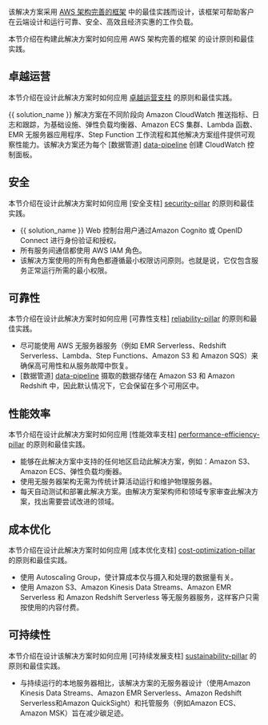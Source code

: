 该解决方案采用 [AWS 架构完善的框架][well-architected-framework]  中的最佳实践而设计，该框架可帮助客户在云端设计和运行可靠、安全、高效且经济实惠的工作负载。

本节介绍在构建此解决方案时如何应用 AWS 架构完善的框架 的设计原则和最佳实践。

## 卓越运营

本节介绍在设计此解决方案时如何应用 [卓越运营支柱][operational-excellence-pillar]  的原则和最佳实践。

{{ solution_name }} 解决方案在不同阶段向 Amazon CloudWatch 推送指标、日志和跟踪，为基础设施、弹性负载均衡器、Amazon ECS 集群、Lambda 函数、EMR 无服务器应用程序、Step Function 工作流程和其他解决方案组件提供可观察性能力。该解决方案还为每个 [数据管道] [data-pipeline] 创建 CloudWatch 控制面板。

## 安全

本节介绍在设计此解决方案时如何应用 [安全支柱] [security-pillar] 的原则和最佳实践。

- {{ solution_name }} Web 控制台用户通过Amazon Cognito 或 OpenID Connect 进行身份验证和授权。
- 所有服务间通信都使用 AWS IAM 角色。
- 该解决方案使用的所有角色都遵循最小权限访问原则。也就是说，它仅包含服务正常运行所需的最小权限。

## 可靠性

本节介绍在设计此解决方案时如何应用 [可靠性支柱] [reliability-pillar] 的原则和最佳实践。

- 尽可能使用 AWS 无服务器服务（例如 EMR Serverless、Redshift Serverless、Lambda、Step Functions、Amazon S3 和 Amazon SQS）来确保高可用性和从服务故障中恢复。
- [数据管道] [data-pipeline] 摄取的数据存储在 Amazon S3 和 Amazon Redshift 中，因此默认情况下，它会保留在多个可用区中。

## 性能效率

本节介绍在设计此解决方案时如何应用 [性能效率支柱] [performance-efficiency-pillar] 的原则和最佳实践。

- 能够在此解决方案中支持的任何地区启动此解决方案，例如：Amazon S3、Amazon ECS、弹性负载均衡器。
- 使用无服务器架构无需为传统计算活动运行和维护物理服务器。
- 每天自动测试和部署此解决方案。由解决方案架构师和领域专家审查此解决方案，找出需要尝试改进的领域。

## 成本优化

本节介绍在设计此解决方案时如何应用 [成本优化支柱] [cost-optimization-pillar] 的原则和最佳实践。

- 使用 Autoscaling Group，使计算成本仅与摄入和处理的数据量有关。
- 使用 Amazon S3、Amazon Kinesis Data Streams、Amazon EMR Serverless 和 Amazon Redshift Serverless 等无服务器服务，这样客户只需按使用的内容付费。

## 可持续性

本节介绍在设计该解决方案时如何应用 [可持续发展支柱] [sustainability-pillar] 的原则和最佳实践。

- 与持续运行的本地服务器相比，该解决方案的无服务器设计（使用Amazon Kinesis Data Streams、Amazon EMR Serverless、Amazon Redshift Serverless和Amazon QuickSight）和托管服务（例如Amazon ECS、Amazon MSK）旨在减少碳足迹。

[well-architected-framework]:https://aws.amazon.com/architecture/well-architected/?wa-lens-whitepapers.sort-by=item.additionalFields.sortDate&wa-lens-whitepapers.sort-order=desc&wa-guidance-whitepapers.sort-by=item.additionalFields.sortDate&wa-guidance-whitepapers.sort-order=desc
[operational-excellence-pillar]:https://docs.aws.amazon.com/wellarchitected/latest/operational-excellence-pillar/welcome.html
[security-pillar]:https://docs.aws.amazon.com/wellarchitected/latest/security-pillar/welcome.html
[reliability-pillar]:https://docs.aws.amazon.com/wellarchitected/latest/reliability-pillar/welcome.html
[performance-efficiency-pillar]:https://docs.aws.amazon.com/wellarchitected/latest/performance-efficiency-pillar/welcome.html
[cost-optimization-pillar]:https://docs.aws.amazon.com/wellarchitected/latest/cost-optimization-pillar/welcome.html
[sustainability-pillar]:https://docs.aws.amazon.com/wellarchitected/latest/sustainability-pillar/sustainability-pillar.html
[data-pipeline]: ./pipeline-mgmt/index.md
